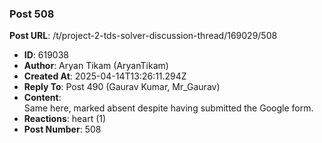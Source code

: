 ### Post 508
**Post URL**: /t/project-2-tds-solver-discussion-thread/169029/508
- **ID**: 619038
- **Author**: Aryan Tikam (AryanTikam)
- **Created At**: 2025-04-14T13:26:11.294Z
- **Reply To**: Post 490 (Gaurav Kumar, Mr_Gaurav)
- **Content**:  
  Same here, marked absent despite having submitted the Google form.
- **Reactions**: heart (1)
- **Post Number**: 508

